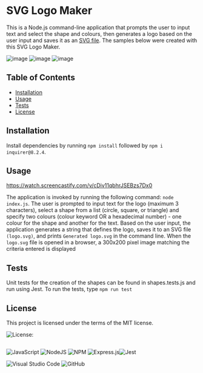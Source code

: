 # SVG Logo Maker

This is a Node.js command-line application that prompts the user to input text and select the shape and colours, then generates a logo based on the user input and saves it as an [SVG file](https://en.wikipedia.org/wiki/Scalable_Vector_Graphics). The samples below were created with this SVG Logo Maker.

![image](https://user-images.githubusercontent.com/122234007/228095030-553a004d-f273-416e-903d-ad5871a0d8c3.png) ![image](https://user-images.githubusercontent.com/122234007/228095164-4aab6493-5a53-4cfe-9bf6-58c671b9f80c.png) ![image](https://user-images.githubusercontent.com/122234007/228095279-ebe46aef-2dca-4f83-9072-2e302584b6d5.png)


## Table of Contents
* [Installation](#installation)
* [Usage](#usage)
* [Tests](#tests)
* [License](#license)

 
## Installation
  
Install dependencies by running `npm install` followed by `npm i inquirer@8.2.4`.


## Usage

https://watch.screencastify.com/v/cDiv11qbhrJSEBzs7Dx0


The application is invoked by running the following command: `node index.js`.
The user is prompted to input text for the logo (maximum 3 characters), select a shape from a list (circle, square, or triangle) and specify two colours (colour keyword OR a hexadecimal number) - one colour for the shape and another for the text. 
Based on the user input, the application generates a string that defines the logo, saves it to an SVG file `(logo.svg)`, and prints `Generated logo.svg` in the command line.
When the `logo.svg` file is opened in a browser, a 300x200 pixel image matching the criteria entered is displayed


## Tests

 Unit tests for the creation of the shapes can be found in shapes.tests.js and run using Jest. To run the tests, type 
 `npm run test`


 ## License

 This project is licensed under the terms of the MIT license.

 ![License: ](https://img.shields.io/badge/License-MIT-blueviolet.svg)

##
![JavaScript](https://img.shields.io/badge/javascript-%23323330.svg?style=for-the-badge&logo=javascript&logoColor=%23F7DF1E) ![NodeJS](https://img.shields.io/badge/node.js-6DA55F?style=for-the-badge&logo=node.js&logoColor=white)  ![NPM](https://img.shields.io/badge/NPM-%23CB3837.svg?style=for-the-badge&logo=npm&logoColor=white)  ![Express.js](https://img.shields.io/badge/express.js-%23404d59.svg?style=for-the-badge&logo=express&logoColor=%2361DAFB)![Jest](https://img.shields.io/badge/-jest-%23C21325?style=for-the-badge&logo=jest&logoColor=white)
  
![Visual Studio Code](https://img.shields.io/badge/Visual%20Studio%20Code-0078d7.svg?style=for-the-badge&logo=visual-studio-code&logoColor=white) ![GitHub](https://img.shields.io/badge/github-%23121011.svg?style=for-the-badge&logo=github&logoColor=white)
